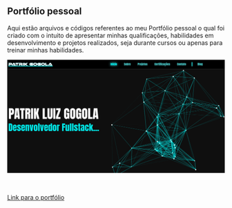 ## Portfólio pessoal

Aqui estão arquivos e códigos referentes ao meu Portfólio pessoal o qual foi criado com o intuito de apresentar minhas qualificações, habilidades em desenvolvimento e projetos realizados, seja durante cursos ou apenas para treinar minhas habilidades.

![Imagem do portfólio](https://github.com/Patrikpcm/Portfolio/blob/main/assets/img/porfolio.png)

<br>

[Link para o portfólio](https://patrikgogola.com.br/)